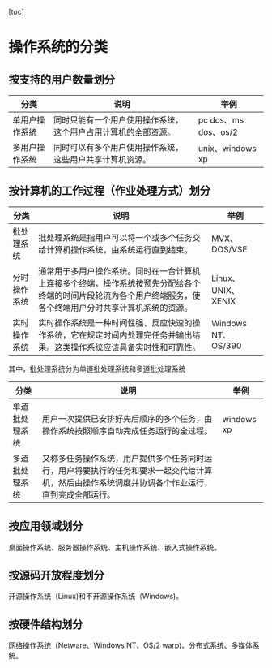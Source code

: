 [toc]

# 操作系统的分类

## 按支持的用户数量划分

| 分类           | 说明                                                         | 举例                 |
| -------------- | ------------------------------------------------------------ | -------------------- |
| 单用户操作系统 | 同时只能有一个用户使用操作系统，这个用户占用计算机的全部资源。 | pc dos、ms dos、os/2 |
| 多用户操作系统 | 同时可以有多个用户使用操作系统，这些用户共享计算机资源。     | unix、windows xp     |

## 按计算机的工作过程（作业处理方式）划分

| 分类         | 说明                                                         | 举例               |
| ------------ | ------------------------------------------------------------ | ------------------ |
| 批处理系统   | 批处理系统是指用户可以将一个或多个任务交给计算机操作系统，由系统运行直到结束。 | MVX、DOS/VSE       |
| 分时操作系统 | 通常用于多用户操作系统。同时在一台计算机上连接多个终端，操作系统按预先分配给各个终端的时间片段轮流为各个用户终端服务，使各个终端用户分时共享计算机系统的资源。 | Linux、UNIX、XENIX |
| 实时操作系统 | 实时操作系统是一种时间性强、反应快速的操作系统，它在规定时间内处理完任务并输出结果。这类操作系统应该具备实时性和可靠性。 | Windows NT、OS/390 |

其中，批处理系统分为单道批处理系统和多道批处理系统

| 分类           | 说明                                                         | 举例       |
| -------------- | ------------------------------------------------------------ | ---------- |
| 单道批处理系统 | 用户一次提供已安排好先后顺序的多个任务，由操作系统按照顺序自动完成任务运行的全过程。 | windows xp |
| 多道批处理系统 | 又称多任务操作系统，用户提供多个任务同时运行，用户将要执行的任务和要求一起交代给计算机，然后由操作系统调度并协调各个作业运行，直到完成全部运行。 |            |

## 按应用领域划分

桌面操作系统、服务器操作系统、主机操作系统、嵌入式操作系统。

## 按源码开放程度划分

开源操作系统（Linux)和不开源操作系统（Windows)。

## 按硬件结构划分

网络操作系统（Netware、Windows NT、OS/2 warp)、分布式系统、多媒体系统。